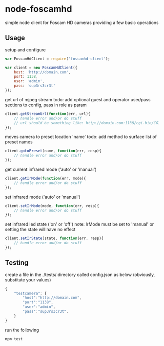 node-foscamhd
=============

simple node client for Foscam HD cameras providing a few basic operations

## Usage

setup and configure
```javascript
var FoscamHdClient = require('foscamhd-client');

var client = new FoscamHdClient({
	host: 'http://domain.com',
	port: 1138,
	user: 'admin',
	pass: 'sup3rs3cr3t'
});
```

get url of mjpeg stream
todo: add optional guest and operator user/pass sections to config, pass in role as param
```javascript
client.getStreamUrl(function(err, url){
	// handle error and/or do stuff
	// url should be something like: http://domain.com:1138/cgi-bin/CGIStream.cgi?cmd=GetMJStream&usr=admin&pwd=sup3rs3cr3t
});
```

moves camera to preset location 'name'
todo: add method to surface list of preset names
```javascript
client.gotoPreset(name, function(err, resp){
	// handle error and/or do stuff
});
```

get current infrared mode ('auto' or 'manual')
```javascript
client.getIrMode(function(err, mode){
	// handle error and/or do stuff
});
```

set infrared mode ('auto' or 'manual')
```javascript
client.setIrMode(mode, function(err, resp){
	// handle error and/or do stuff
});
```

set infrared led state ('on' or 'off')
note: IrMode must be set to 'manual' or setting the state will have no effect
```javascript
client.setIrState(state, function(err, resp){
	// handle error and/or do stuff
});
```

## Testing

create a file in the ./tests/ directory called config.json as below (obviously, substitute your values)
```javascript
{
	"testcamera": {
		"host":"http://domain.com",
		"port":"1138",
		"user":"admin",
		"pass":"sup3rs3cr3t",
	}
}
```

run the following
```bash
npm test
```
